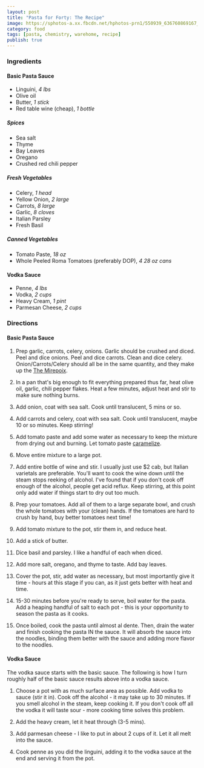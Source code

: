 ```yaml
---
layout: post
title: "Pasta for Forty: The Recipe"
image: https://sphotos-a.xx.fbcdn.net/hphotos-prn1/550939_636760869167_1593005442_n.jpg
category: food
tags: [pasta, chemistry, warehome, recipe] 
publish: true
---
```


### Ingredients

#### Basic Pasta Sauce

* Linguini, *4 lbs*
* Olive oil
* Butter, *1 stick*
* Red table wine (cheap), *1 bottle*

##### Spices

* Sea salt
* Thyme
* Bay Leaves
* Oregano
* Crushed red chili pepper

##### Fresh Vegetables
* Celery, *1 head*
* Yellow Onion, *2 large*
* Carrots, *8 large*
* Garlic, *8 cloves*
* Italian Parsley
* Fresh Basil

##### Canned Vegetables
* Tomato Paste, *18 oz*
* Whole Peeled Roma Tomatoes (preferably DOP), *4 28 oz cans*

#### Vodka Sauce

* Penne, *4 lbs*
* Vodka, *2 cups*
* Heavy Cream, *1 pint*
* Parmesan Cheese, *2 cups*

### Directions

#### Basic Pasta Sauce

1. Prep garlic, carrots, celery, onions.  Garlic should be crushed and diced.  Peel and dice onions.  Peel and dice carrots.  Clean and dice celery.  Onion/Carrots/Celery should all be in the same quantity, and they make up the [The Mirepoix][1].

2. In a pan that's big enough to fit everything prepared thus far, heat olive oil, garlic, chili pepper flakes.  Heat a few minutes, adjust heat and stir to make sure nothing burns. 

3. Add onion, coat with sea salt.  Cook until translucent, 5 mins or so.

4. Add carrots and celery, coat with sea salt.  Cook until translucent, maybe 10 or so minutes.  Keep stirring!

5. Add tomato paste and add some water as necessary to keep the mixture from drying out and burning.  Let tomato paste [caramelize][2].

6. Move entire mixture to a large pot.

7. Add entire bottle of wine and stir.  I usually just use $2 cab, but Italian varietals are preferable.  You'll want to cook the wine down until the steam stops reeking of alcohol.  I've found that if you don't cook off enough of the alcohol, people get acid reflux.  Keep stirring, at this point only add water if things start to dry out too much.

8. Prep your tomatoes.  Add all of them to a large separate bowl, and crush the whole tomatoes with your (clean) hands. If the tomatoes are hard to crush by hand, buy better tomatoes next time!

9. Add tomato mixture to the pot, stir them in, and reduce heat.  

10. Add a stick of butter.

11. Dice basil and parsley.  I like a handful of each when diced.  

12.  Add more salt, oregano, and thyme to taste.  Add bay leaves.

13.  Cover the pot, stir, add water as necessary, but most importantly give it time - hours at this stage if you can, as it just gets better with heat and time.

14. 15-30 minutes before you're ready to serve, boil water for the pasta.  Add a heaping handful of salt to each pot - this is your opportunity to season the pasta as it cooks.  

15. Once boiled, cook the pasta until almost al dente.  Then, drain the water and finish cooking the pasta IN the sauce.  It will absorb the sauce into the noodles, binding them better with the sauce and adding more flavor to the noodles.

#### Vodka Sauce

The vodka sauce starts with the basic sauce.  The following is how I turn roughly half of the basic sauce results above into a vodka sauce.

1. Choose a pot with as much surface area as possible.  Add vodka to sauce (stir it in).  Cook off the alcohol - it may take up to 30 minutes.  If you smell alcohol in the steam, keep cooking it.  If you don't cook off all the vodka it will taste sour - more cooking time solves this problem.

2. Add the heavy cream, let it heat through (3-5 mins).

3. Add parmesan cheese - I like to put in about 2 cups of it.  Let it all melt into the sauce.

4. Cook penne as you did the linguini, adding it to the vodka sauce at the end and serving it from the pot.

[1]: http://en.wikipedia.org/wiki/Mirepoix_(cuisine)
[2]: http://www.ehow.com/video_2339605_caramelize-tomatoes-spaghetti-sauce.html
[3]: https://sphotos-a.xx.fbcdn.net/hphotos-prn1/550939_636760869167_1593005442_n.jpg